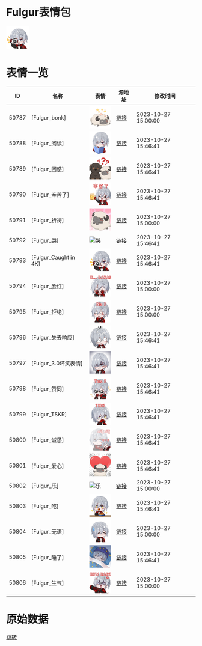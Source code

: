 # Fulgur表情包

<img src="./cover.png" height="60" alt="cover" />

# 表情一览

|ID|名称|表情|源地址|修改时间|
|----|----|----|----|----|
|50787|[Fulgur_bonk]|<img src="./pic/050787_%5BFulgur_bonk%5D.png" height="60" alt="bonk"/>|[链接](https://i0.hdslb.com/bfs/garb/item/d52904a3a8fa62bce075d47b2be0e47aa3c158cd.png)|2023-10-27 15:00:00|
|50788|[Fulgur_阅读]|<img src="./pic/050788_%5BFulgur_阅读%5D.png" height="60" alt="阅读"/>|[链接](https://i0.hdslb.com/bfs/garb/item/8c352a4badf8d18b4f77e9a4e9bbfac883c0fed3.png)|2023-10-27 15:46:41|
|50789|[Fulgur_困惑]|<img src="./pic/050789_%5BFulgur_困惑%5D.png" height="60" alt="困惑"/>|[链接](https://i0.hdslb.com/bfs/garb/item/8ffe6196902c2e9314f7065a26888be89a349494.png)|2023-10-27 15:46:41|
|50790|[Fulgur_辛苦了]|<img src="./pic/050790_%5BFulgur_辛苦了%5D.png" height="60" alt="辛苦了"/>|[链接](https://i0.hdslb.com/bfs/garb/item/8038d3b9e90f366ad46ea2c45934cacff24ee4ab.png)|2023-10-27 15:46:41|
|50791|[Fulgur_祈祷]|<img src="./pic/050791_%5BFulgur_祈祷%5D.png" height="60" alt="祈祷"/>|[链接](https://i0.hdslb.com/bfs/garb/item/883423e0da02e2bf93bd9b7b141276e359df77cc.png)|2023-10-27 15:00:00|
|50792|[Fulgur_哭]|<img src="./pic/050792_%5BFulgur_哭%5D.png" height="60" alt="哭"/>|[链接](https://i0.hdslb.com/bfs/garb/item/b7e12bfe68e01dc6107cbaa91065e23f510ad583.png)|2023-10-27 15:46:41|
|50793|[Fulgur_Caught in 4K]|<img src="./pic/050793_%5BFulgur_Caught in 4K%5D.png" height="60" alt="Caught in 4K"/>|[链接](https://i0.hdslb.com/bfs/garb/item/cbea2ee26132ce11abd5810e3418637fa3df1245.png)|2023-10-27 15:46:41|
|50794|[Fulgur_脸红]|<img src="./pic/050794_%5BFulgur_脸红%5D.png" height="60" alt="脸红"/>|[链接](https://i0.hdslb.com/bfs/garb/item/f8dd42bc52cd7a92e16fafe1475a6024b966687d.png)|2023-10-27 15:00:00|
|50795|[Fulgur_拒绝]|<img src="./pic/050795_%5BFulgur_拒绝%5D.png" height="60" alt="拒绝"/>|[链接](https://i0.hdslb.com/bfs/garb/item/cd8a0c2dc2bcc124719b37cab280381a5fdd6d53.png)|2023-10-27 15:00:00|
|50796|[Fulgur_失去响应]|<img src="./pic/050796_%5BFulgur_失去响应%5D.png" height="60" alt="失去响应"/>|[链接](https://i0.hdslb.com/bfs/garb/item/4b6c05d2daf7e641f8bf6585bb33455a828cdd9e.png)|2023-10-27 15:46:41|
|50797|[Fulgur_3.0坏笑表情]|<img src="./pic/050797_%5BFulgur_3.0坏笑表情%5D.png" height="60" alt="3.0坏笑表情"/>|[链接](https://i0.hdslb.com/bfs/garb/item/bdd4ac58be4a1c19f11659a5d283548ed04c8960.png)|2023-10-27 15:46:41|
|50798|[Fulgur_赞同]|<img src="./pic/050798_%5BFulgur_赞同%5D.png" height="60" alt="赞同"/>|[链接](https://i0.hdslb.com/bfs/garb/item/6d477c6e08d0bbc1eeb2f93f2d5f2caad8630852.png)|2023-10-27 15:46:41|
|50799|[Fulgur_TSKR]|<img src="./pic/050799_%5BFulgur_TSKR%5D.png" height="60" alt="TSKR"/>|[链接](https://i0.hdslb.com/bfs/garb/item/a4ab37afeed3a3d9429be3752a340e1adab09e6d.png)|2023-10-27 15:46:41|
|50800|[Fulgur_诚恳]|<img src="./pic/050800_%5BFulgur_诚恳%5D.png" height="60" alt="诚恳"/>|[链接](https://i0.hdslb.com/bfs/garb/item/6c59b31f9d8e34e30474dfcbda5b1c0b783de1c2.png)|2023-10-27 15:46:41|
|50801|[Fulgur_爱心]|<img src="./pic/050801_%5BFulgur_爱心%5D.png" height="60" alt="爱心"/>|[链接](https://i0.hdslb.com/bfs/garb/item/4d9e8a041add8c224207d69cf44eba9bc5381041.png)|2023-10-27 15:46:41|
|50802|[Fulgur_乐]|<img src="./pic/050802_%5BFulgur_乐%5D.png" height="60" alt="乐"/>|[链接](https://i0.hdslb.com/bfs/garb/item/0c7c511134c7ba4fc6b2ea7807ae03c9d5c46068.png)|2023-10-27 15:00:00|
|50803|[Fulgur_吃]|<img src="./pic/050803_%5BFulgur_吃%5D.png" height="60" alt="吃"/>|[链接](https://i0.hdslb.com/bfs/garb/item/4cd297388ba415de4d514b321f10b8a1a62af1b6.png)|2023-10-27 15:46:41|
|50804|[Fulgur_无语]|<img src="./pic/050804_%5BFulgur_无语%5D.png" height="60" alt="无语"/>|[链接](https://i0.hdslb.com/bfs/garb/item/a98688de3a04eb0ca777ae2ec4d781365dc99e21.png)|2023-10-27 15:00:00|
|50805|[Fulgur_睡了]|<img src="./pic/050805_%5BFulgur_睡了%5D.png" height="60" alt="睡了"/>|[链接](https://i0.hdslb.com/bfs/garb/item/e525ddef97b39c002840b09bf0e79b4f468aa202.png)|2023-10-27 15:46:41|
|50806|[Fulgur_生气]|<img src="./pic/050806_%5BFulgur_生气%5D.png" height="60" alt="生气"/>|[链接](https://i0.hdslb.com/bfs/garb/item/def451ee6878857869a320803e335069c7494d42.png)|2023-10-27 15:00:00|

# 原始数据

[跳转](./raw.json)

